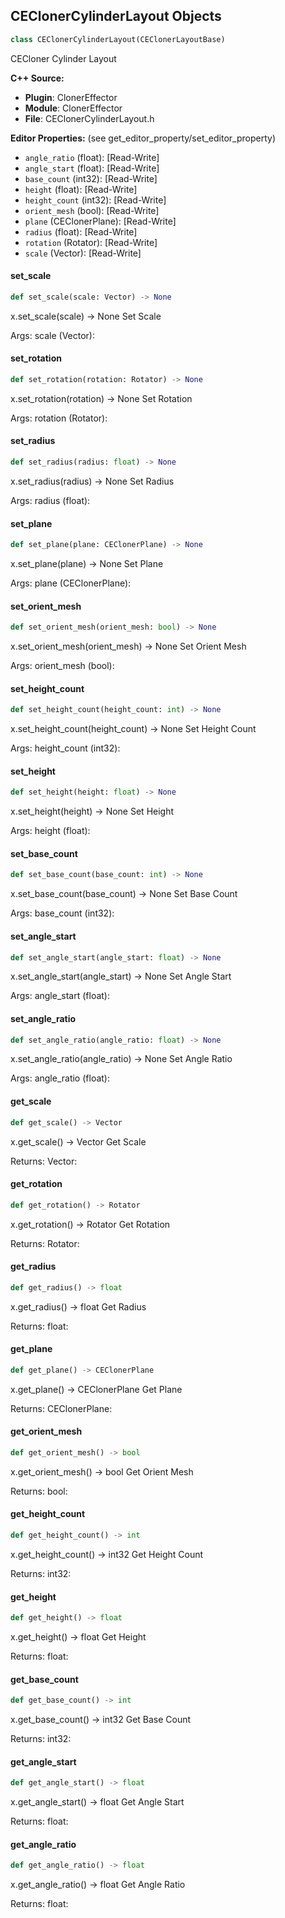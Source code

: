 ## CEClonerCylinderLayout Objects

```python
class CEClonerCylinderLayout(CEClonerLayoutBase)
```

CECloner Cylinder Layout

**C++ Source:**

- **Plugin**: ClonerEffector
- **Module**: ClonerEffector
- **File**: CEClonerCylinderLayout.h

**Editor Properties:** (see get_editor_property/set_editor_property)

- ``angle_ratio`` (float):  [Read-Write]
- ``angle_start`` (float):  [Read-Write]
- ``base_count`` (int32):  [Read-Write]
- ``height`` (float):  [Read-Write]
- ``height_count`` (int32):  [Read-Write]
- ``orient_mesh`` (bool):  [Read-Write]
- ``plane`` (CEClonerPlane):  [Read-Write]
- ``radius`` (float):  [Read-Write]
- ``rotation`` (Rotator):  [Read-Write]
- ``scale`` (Vector):  [Read-Write]

<a id="unreal.CEClonerCylinderLayout.set_scale"></a>

#### set_scale

```python
def set_scale(scale: Vector) -> None
```

x.set_scale(scale) -> None
Set Scale

Args:
    scale (Vector):

<a id="unreal.CEClonerCylinderLayout.set_rotation"></a>

#### set_rotation

```python
def set_rotation(rotation: Rotator) -> None
```

x.set_rotation(rotation) -> None
Set Rotation

Args:
    rotation (Rotator):

<a id="unreal.CEClonerCylinderLayout.set_radius"></a>

#### set_radius

```python
def set_radius(radius: float) -> None
```

x.set_radius(radius) -> None
Set Radius

Args:
    radius (float):

<a id="unreal.CEClonerCylinderLayout.set_plane"></a>

#### set_plane

```python
def set_plane(plane: CEClonerPlane) -> None
```

x.set_plane(plane) -> None
Set Plane

Args:
    plane (CEClonerPlane):

<a id="unreal.CEClonerCylinderLayout.set_orient_mesh"></a>

#### set_orient_mesh

```python
def set_orient_mesh(orient_mesh: bool) -> None
```

x.set_orient_mesh(orient_mesh) -> None
Set Orient Mesh

Args:
    orient_mesh (bool):

<a id="unreal.CEClonerCylinderLayout.set_height_count"></a>

#### set_height_count

```python
def set_height_count(height_count: int) -> None
```

x.set_height_count(height_count) -> None
Set Height Count

Args:
    height_count (int32):

<a id="unreal.CEClonerCylinderLayout.set_height"></a>

#### set_height

```python
def set_height(height: float) -> None
```

x.set_height(height) -> None
Set Height

Args:
    height (float):

<a id="unreal.CEClonerCylinderLayout.set_base_count"></a>

#### set_base_count

```python
def set_base_count(base_count: int) -> None
```

x.set_base_count(base_count) -> None
Set Base Count

Args:
    base_count (int32):

<a id="unreal.CEClonerCylinderLayout.set_angle_start"></a>

#### set_angle_start

```python
def set_angle_start(angle_start: float) -> None
```

x.set_angle_start(angle_start) -> None
Set Angle Start

Args:
    angle_start (float):

<a id="unreal.CEClonerCylinderLayout.set_angle_ratio"></a>

#### set_angle_ratio

```python
def set_angle_ratio(angle_ratio: float) -> None
```

x.set_angle_ratio(angle_ratio) -> None
Set Angle Ratio

Args:
    angle_ratio (float):

<a id="unreal.CEClonerCylinderLayout.get_scale"></a>

#### get_scale

```python
def get_scale() -> Vector
```

x.get_scale() -> Vector
Get Scale

Returns:
    Vector:

<a id="unreal.CEClonerCylinderLayout.get_rotation"></a>

#### get_rotation

```python
def get_rotation() -> Rotator
```

x.get_rotation() -> Rotator
Get Rotation

Returns:
    Rotator:

<a id="unreal.CEClonerCylinderLayout.get_radius"></a>

#### get_radius

```python
def get_radius() -> float
```

x.get_radius() -> float
Get Radius

Returns:
    float:

<a id="unreal.CEClonerCylinderLayout.get_plane"></a>

#### get_plane

```python
def get_plane() -> CEClonerPlane
```

x.get_plane() -> CEClonerPlane
Get Plane

Returns:
    CEClonerPlane:

<a id="unreal.CEClonerCylinderLayout.get_orient_mesh"></a>

#### get_orient_mesh

```python
def get_orient_mesh() -> bool
```

x.get_orient_mesh() -> bool
Get Orient Mesh

Returns:
    bool:

<a id="unreal.CEClonerCylinderLayout.get_height_count"></a>

#### get_height_count

```python
def get_height_count() -> int
```

x.get_height_count() -> int32
Get Height Count

Returns:
    int32:

<a id="unreal.CEClonerCylinderLayout.get_height"></a>

#### get_height

```python
def get_height() -> float
```

x.get_height() -> float
Get Height

Returns:
    float:

<a id="unreal.CEClonerCylinderLayout.get_base_count"></a>

#### get_base_count

```python
def get_base_count() -> int
```

x.get_base_count() -> int32
Get Base Count

Returns:
    int32:

<a id="unreal.CEClonerCylinderLayout.get_angle_start"></a>

#### get_angle_start

```python
def get_angle_start() -> float
```

x.get_angle_start() -> float
Get Angle Start

Returns:
    float:

<a id="unreal.CEClonerCylinderLayout.get_angle_ratio"></a>

#### get_angle_ratio

```python
def get_angle_ratio() -> float
```

x.get_angle_ratio() -> float
Get Angle Ratio

Returns:
    float:

<a id="unreal.AvaClonerCylinderLayout"></a>
